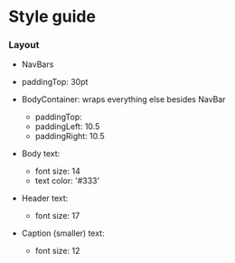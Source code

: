 

# Style guide


### Layout

* NavBars
 - paddingTop: 30pt

* BodyContainer: wraps everything else besides NavBar
  - paddingTop:
  - paddingLeft: 10.5
  - paddingRight: 10.5


* Body text:
  - font size: 14
  - text color: '#333'

* Header text:
  - font size: 17

* Caption (smaller) text:
  - font size: 12
